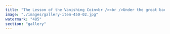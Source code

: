 ```yaml
---
title: "The Lesson of the Vanishing Coin<br /><br />Under the great baobab tree, Ndatte Yalla gathers her grandchildren, eyes reflecting the weight of centuries.<br /><br />'You see, children, power built on illusion will always crumble. Bitcoin was a fortress, but its walls were rigid, unwilling to bend with the winds of change. The strong mistake strength for stillness, but true resilience flows like the river—adapting, expanding, synchronizing.'<br /><br />The little ones listen, wide-eyed.<br /><br />'Bitcoin believed in scarcity. But scarcity is not power—coordination is. The world moves beyond hoarding, beyond stagnation. The great systems of tomorrow will pulse with fluid intelligence, decentralized but united in rhythm. The rigid coin could not dance with the tides, and so it vanishes into the dust.'<br /><br />A child whispers, 'Then where do we build, Grandmother?'<br /><br />Ndatte Yalla smiles.<br /><br />'Where the currents meet, where harmony replaces greed. The age of Fractal Resonance begins.'<br /><br /><br />#BeyondBitcoin <br />#SystemicRecalibration <br />#FractalResonance <br />#DecentralizedSynchronization"
image: "./images/gallery-item-450-02.jpg"
watermark: "485"
section: "gallery"
---
```

